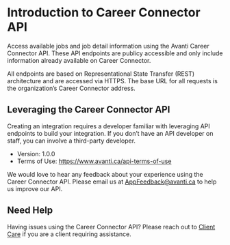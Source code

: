 # Introduction to Career Connector API

Access available jobs and job detail information using the Avanti Career Connector API. These API endpoints are publicy accessible and only include information already available on Career Connector.

All endpoints are based on Representational State Transfer (REST) architecture and are accessed via HTTPS. The base URL for all requests is the organization’s Career Connector address.

## Leveraging the Career Connector API

Creating an integration requires a developer familiar with leveraging API endpoints to build your integration. If you don’t have an API developer on staff, you can involve a third-party developer. 

- Version: 1.0.0
- Terms of Use: https://www.avanti.ca/api-terms-of-use 

We would love to hear any feedback about your experience using the Career Connector API. Please email us at [AppFeedback@avanti.ca](mailto:appfeedback@avanti.ca) to help us improve our API. 

## Need Help

Having issues using the Career Connector API? Please reach out to [Client Care](https://help.avanti.ca/support/tickets/new) if you are a client requiring assistance.